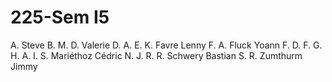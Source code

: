 # 225-Sem I5

A. Steve
B. M.
D. Valerie
D. A.
E. K.
Favre Lenny
F. A.
Fluck Yoann
F. D.
F. G.
H. A.
I. S.
Mariéthoz Cédric
N. J.
R. R.
Schwery Bastian
S. R.
Zumthurm Jimmy